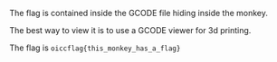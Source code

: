 The flag is contained inside the GCODE file hiding inside the monkey.

The best way to view it is to use a GCODE viewer for 3d printing.

The flag is `oiccflag{this_monkey_has_a_flag}`
